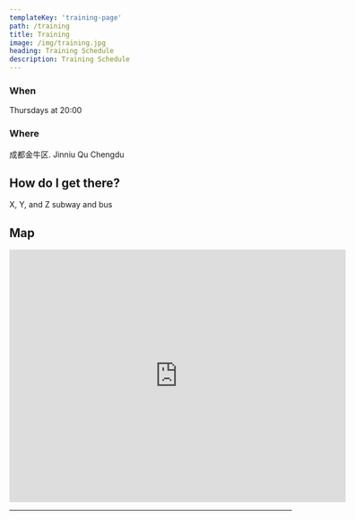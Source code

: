 ```yaml
---
templateKey: 'training-page'
path: /training
title: Training
image: /img/training.jpg
heading: Training Schedule
description: Training Schedule
---
```


### When
Thursdays at 20:00


### Where
成都金牛区. Jinniu Qu Chengdu

## How do I get there?
X, Y, and Z subway and bus

## Map
<iframe src="https://www.google.com/maps/embed?pb=!1m18!1m12!1m3!1d3432.2274888492925!2d104.06366331647995!3d30.65572198166393!2m3!1f0!2f0!3f0!3m2!1i1024!2i768!4f13.1!3m3!1m2!1s0x36efc53caf2be3cf%3A0xea874d268b1f5e9a!2z5aSp5bqc5bm_5Zy6!5e0!3m2!1sen!2sie!4v1592093213300!5m2!1sen!2sie" width="600" height="450" frameborder="0" style="border:0;" allowfullscreen="" aria-hidden="false" tabindex="0"></iframe>

---
